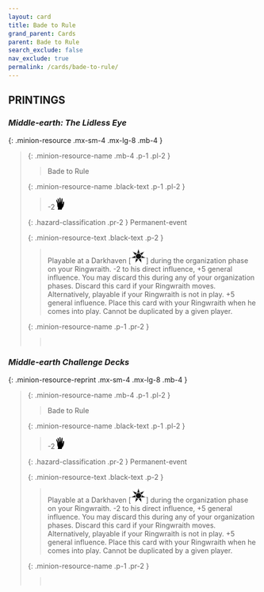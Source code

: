 ```yaml
---
layout: card
title: Bade to Rule
grand_parent: Cards
parent: Bade to Rule
search_exclude: false
nav_exclude: true
permalink: /cards/bade-to-rule/
---
```


## PRINTINGS


### _Middle-earth: The Lidless Eye_

{: .minion-resource .mx-sm-4 .mx-lg-8 .mb-4 }
> {: .minion-resource-name .mb-4 .p-1 .pl-2 }
> > <div class="hazard-mp"></div>
> > <div class="card-name">Bade to Rule</div>
>
> {: .minion-resource-name .black-text .p-1 .pl-2 }
> > -2![](/assets/images/di.svg)
>
> {: .hazard-classification .pr-2 }
> Permanent-event
>
> {: .minion-resource-text .black-text .p-2 }
> > Playable at a Darkhaven \[![](/assets/images/dark-haven.svg)] during the organization phase on your Ringwraith. -2 to his direct influence, +5 general influence. You may discard this during any of your organization phases. Discard this card if your Ringwraith moves.  Alternatively, playable if your Ringwraith is not in play. +5 general influence. Place this card with your Ringwraith when he comes into play. Cannot be duplicated by a given player. 
> 
> {: .minion-resource-name .p-1 .pr-2 }
> > <div class="card-shield"></div>
> > <div class="card-corruption-white">&nbsp;</div>

### _Middle-earth Challenge Decks_

{: .minion-resource-reprint .mx-sm-4 .mx-lg-8 .mb-4 }
> {: .minion-resource-name .mb-4 .p-1 .pl-2 }
> > <div class="hazard-mp"></div>
> > <div class="card-name">Bade to Rule</div>
>
> {: .minion-resource-name .black-text .p-1 .pl-2 }
> > -2![](/assets/images/di.svg)
>
> {: .hazard-classification .pr-2 }
> Permanent-event
>
> {: .minion-resource-text .black-text .p-2 }
> > Playable at a Darkhaven \[![](/assets/images/dark-haven.svg)] during the organization phase on your Ringwraith. -2 to his direct influence, +5 general influence. You may discard this during any of your organization phases. Discard this card if your Ringwraith moves.  Alternatively, playable if your Ringwraith is not in play. +5 general influence. Place this card with your Ringwraith when he comes into play. Cannot be duplicated by a given player. 
> 
> {: .minion-resource-name .p-1 .pr-2 }
> > <div class="card-shield"></div>
> > <div class="card-corruption-white">&nbsp;</div>
